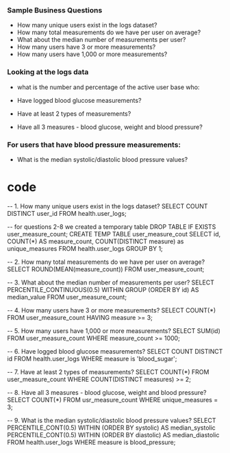 ### Sample Business Questions

- How many unique users exist in the logs dataset?
- How many total measurements do we have per user on average?
- What about the median number of measurements per user?
- How many users have 3 or more measurements?
- How many users have 1,000 or more measurements?
### Looking at the logs data 
- what is the number and percentage of the active user base who:

- Have logged blood glucose measurements?
- Have at least 2 types of measurements?
- Have all 3 measures - blood glucose, weight and blood pressure?

### For users that have blood pressure measurements:
- What is the median systolic/diastolic blood pressure values?

# code 
-- 1. How many unique users exist in the logs dataset?
SELECT
  COUNT DISTINCT user_id
FROM health.user_logs;

-- for questions 2-8 we created a temporary table
DROP TABLE IF EXISTS user_measure_count;
CREATE TEMP TABLE user_measure_cout
SELECT
    id,
    COUNT(*) AS measure_count,
    COUNT(DISTINCT measure) as unique_measures
  FROM health.user_logs
  GROUP BY 1; 

-- 2. How many total measurements do we have per user on average?
SELECT
  ROUND(MEAN(measure_count))
FROM user_measure_count;

-- 3. What about the median number of measurements per user?
SELECT
  PERCENTILE_CONTINUOUS(0.5) WITHIN GROUP (ORDER BY id) AS median_value
FROM user_measure_count;

-- 4. How many users have 3 or more measurements?
SELECT
  COUNT(*)
FROM user_measure_count
HAVING measure >= 3;

-- 5. How many users have 1,000 or more measurements?
SELECT
  SUM(id)
FROM user_measure_count
WHERE measure_count >= 1000;

-- 6. Have logged blood glucose measurements?
SELECT
  COUNT DISTINCT id
FROM health.user_logs
WHERE measure is 'blood_sugar';

-- 7. Have at least 2 types of measurements?
SELECT
  COUNT(*)
FROM user_measure_count
WHERE COUNT(DISTINCT measures) >= 2;

-- 8. Have all 3 measures - blood glucose, weight and blood pressure?
SELECT
  COUNT(*)
FROM usr_measure_count
WHERE unique_measures = 3;

-- 9.  What is the median systolic/diastolic blood pressure values?
SELECT
  PERCENTILE_CONT(0.5) WITHIN (ORDER BY systolic) AS median_systolic
  PERCENTILE_CONT(0.5) WITHIN (ORDER BY diastolic) AS median_diastolic
FROM health.user_logs
WHERE measure is blood_pressure;
